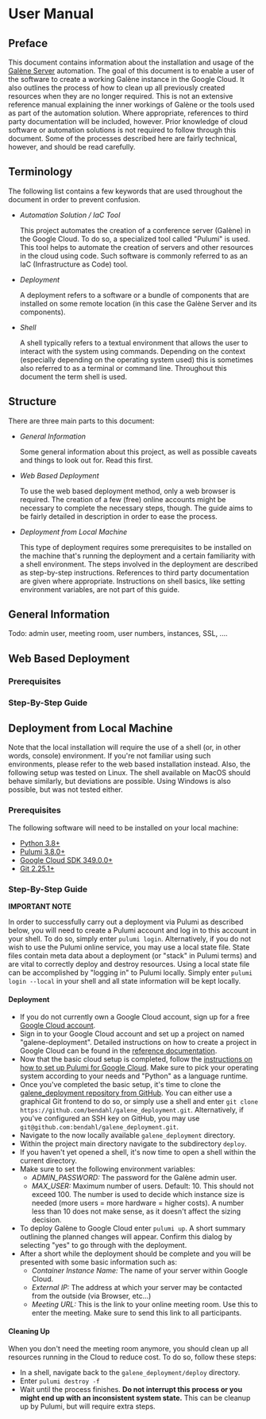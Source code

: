 # User Manual
## Preface
This document contains information about the installation and usage of the [Galène Server](https://galene.org/) automation. The goal of this document
is to enable a user of the software to create a working Galène instance in the Google Cloud. It also outlines the process of how 
to clean up all previously created resources when they are no longer required. This is not an extensive reference manual explaining the 
inner workings of Galène or the tools used as part of the automation solution. Where appropriate, references to third party documentation will be included, however.
Prior knowledge of cloud software or automation solutions is not required to follow through this document. Some of the processes described here are fairly technical, however,
and should be read carefully.

## Terminology
The following list contains a few keywords that are used throughout the document in order to prevent confusion.

- _Automation Solution / IaC Tool_
  
    This project automates the creation of a conference server (Galène) in the Google Cloud. To do so, a specialized tool called 
    "Pulumi" is used. This tool helps to automate the creation of servers and other resources in the cloud using code.
    Such software is commonly referred to as an IaC (Infrastructure as Code) tool. 


- _Deployment_

    A deployment refers to a software or a bundle of components that are installed on some remote location (in this case
    the Galène Server and its components).
  
  
- _Shell_ 
  
    A shell typically refers to a textual environment that allows the user to interact with the system using commands. Depending on 
    the context (especially depending on the operating system used) this is sometimes also referred to as a terminal or command line.
    Throughout this document the term shell is used.


## Structure
There are three main parts to this document:

- _General Information_
    
    Some general information about this project, as well as possible caveats and things to look out for. Read this first.
    

- _Web Based Deployment_

    To use the web based deployment method, only a web browser is required. The creation of a few (free) online accounts 
    might be necessary to complete the necessary steps, though. The guide aims to be fairly detailed in description in order to ease
    the process.
  

- _Deployment from Local Machine_
    
    This type of deployment requires some prerequisites to be installed on the machine that's running the deployment and 
    a certain familiarity with a shell environment. The steps involved in the deployment are described as step-by-step instructions.
    References to third party documentation are given where appropriate. Instructions on shell basics, like setting environment
    variables, are not part of this guide. 


## General Information

Todo: admin user, meeting room, user numbers, instances, SSL, ....

## Web Based Deployment

### Prerequisites

### Step-By-Step Guide


## Deployment from Local Machine
Note that the local installation will require the use of a shell (or, in other words, console) environment. If you're not familiar
using such environments, please refer to the web based installation instead. Also, the following setup was tested on Linux.
The shell available on MacOS should behave similarly, but deviations are possible. Using Windows is also possible, but was not
tested either.

### Prerequisites
The following software will need to be installed on your local machine:

- [Python 3.8+](https://www.python.org/)
- [Pulumi 3.8.0+](https://www.pulumi.com/docs/get-started/install/)
- [Google Cloud SDK 349.0.0+](https://cloud.google.com/sdk/)
- [Git 2.25.1+](https://git-scm.com/)

### Step-By-Step Guide

**IMPORTANT NOTE**

In order to successfully carry out a deployment via Pulumi as described below, you will need to create a Pulumi account and log in to this account
in your shell. To do so, simply enter `pulumi login`. Alternatively, if you do not wish to use the Pulumi online service, you may use a local
state file. State files contain meta data about a deployment (or "stack" in Pulumi terms) and are vital to correctly deploy and destroy resources.
Using a local state file can be accomplished by "logging in" to Pulumi locally. Simply enter `pulumi login --local` in your shell and all state 
information will be kept locally. 

#### Deployment
- If you do not currently own a Google Cloud account, sign up for a free [Google Cloud account](https://cloud.google.com/).
- Sign in to your Google Cloud account and set up a project on named "galene-deployment". Detailed instructions
on how to create a project in Google Cloud can be found in the [reference documentation](https://cloud.google.com/resource-manager/docs/creating-managing-projects).
- Now that the basic cloud setup is completed, follow the [instructions on how to set up Pulumi for Google Cloud](https://www.pulumi.com/docs/get-started/gcp/begin/).
Make sure to pick your operating system according to your needs and "Python" as a language runtime.
- Once you've completed the basic setup, it's time to clone the [galene_deployment repository from GitHub](https://github.com/bendahl/galene_deployment). You can
either use a graphical Git frontend to do so, or simply use a shell and enter `git clone https://github.com/bendahl/galene_deployment.git`. Alternatively,
  if you've configured an SSH key on GitHub, you may use `git@github.com:bendahl/galene_deployment.git`.
- Navigate to the now locally available `galene_deployment` directory.
- Within the project main directory navigate to the subdirectory `deploy`.
- If you haven't yet opened a shell, it's now time to open a shell within the current directory.
- Make sure to set the following environment variables:
  - _ADMIN_PASSWORD:_ The password for the Galène admin user.
  - _MAX_USER:_  Maximum number of users. Default: 10. This should not exceed 100. The number is used to decide which instance size is needed 
    (more users = more hardware = higher costs). A number less than 10 does not make sense, as it doesn't affect the sizing decision.
- To deploy Galène to Google Cloud enter `pulumi up`. A short summary outlining the planned changes will appear. Confirm this dialog by 
  selecting "yes" to go through with the deployment.
- After a short while the deployment should be complete and you will be presented with some basic information such as:
    - _Container Instance Name:_ The name of your server within Google Cloud.
    - _External IP:_ The address at which your server may be contacted from the outside (via Browser, etc...)
    - _Meeting URL:_ This is the link to your online meeting room. Use this to enter the meeting. Make sure to send this link to all participants.

#### Cleaning Up
When you don't need the meeting room anymore, you should clean up all resources running in the Cloud to reduce cost. To do so, follow these steps:
- In a shell, navigate back to the `galene_deployment/deploy` directory.
- Enter `pulumi destroy -f`
- Wait until the process finishes. **Do not interrupt this process or you might end up with an inconsistent system state.** This can be cleanup up by
Pulumi, but will require extra steps.